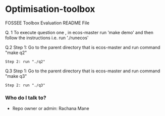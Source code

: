 # Optimisation-toolbox

FOSSEE Toolbox Evaluation README File

Q. 1 To execute question one , in ecos-master run 'make demo' and then follow the instructions i.e. run './runecos'

Q.2 Step 1: Go to the parent directory that is ecos-master and 
            run command "make q2"

    Step 2: run "./q2"

Q.3 Step 1: Go to the parent directory that is ecos-master and run command 
			"make q3"

    Step 2: run "./q3"




### Who do I talk to? ###

* Repo owner or admin: Rachana Mane
